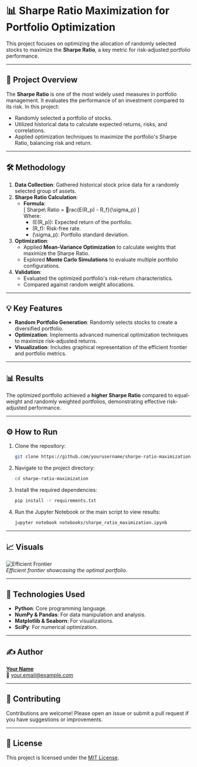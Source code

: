 
# 📊 Sharpe Ratio Maximization for Portfolio Optimization

This project focuses on optimizing the allocation of randomly selected stocks to maximize the **Sharpe Ratio**, a key metric for risk-adjusted portfolio performance.

---

## 🚀 Project Overview

The **Sharpe Ratio** is one of the most widely used measures in portfolio management. It evaluates the performance of an investment compared to its risk. In this project:
- Randomly selected a portfolio of stocks.
- Utilized historical data to calculate expected returns, risks, and correlations.
- Applied optimization techniques to maximize the portfolio's Sharpe Ratio, balancing risk and return.

---


## 🛠️ Methodology

1. **Data Collection**: Gathered historical stock price data for a randomly selected group of assets.
2. **Sharpe Ratio Calculation**:
   - **Formula**:  
     \[
     Sharpe\ Ratio = rac{E(R_p) - R_f}{\sigma_p}
     \]  
     Where:
     - \(E(R_p)\): Expected return of the portfolio.
     - \(R_f\): Risk-free rate.
     - \(\sigma_p\): Portfolio standard deviation.
3. **Optimization**:
   - Applied **Mean-Variance Optimization** to calculate weights that maximize the Sharpe Ratio.
   - Explored **Monte Carlo Simulations** to evaluate multiple portfolio configurations.
4. **Validation**:
   - Evaluated the optimized portfolio's risk-return characteristics.
   - Compared against random weight allocations.

---

## 💡 Key Features

- **Random Portfolio Generation**: Randomly selects stocks to create a diversified portfolio.
- **Optimization**: Implements advanced numerical optimization techniques to maximize risk-adjusted returns.
- **Visualization**: Includes graphical representation of the efficient frontier and portfolio metrics.

---

## 📊 Results

The optimized portfolio achieved a **higher Sharpe Ratio** compared to equal-weight and randomly weighted portfolios, demonstrating effective risk-adjusted performance.

---

## ⚙️ How to Run

1. Clone the repository:
   ```bash
   git clone https://github.com/yourusername/sharpe-ratio-maximization.git
   ```
2. Navigate to the project directory:
   ```bash
   cd sharpe-ratio-maximization
   ```
3. Install the required dependencies:
   ```bash
   pip install -r requirements.txt
   ```
4. Run the Jupyter Notebook or the main script to view results:
   ```bash
   jupyter notebook notebooks/sharpe_ratio_maximization.ipynb
   ```

---

## 📈 Visuals

![Efficient Frontier](https://via.placeholder.com/800x400?text=Efficient+Frontier)  
*Efficient frontier showcasing the optimal portfolio.*

---

## 🧰 Technologies Used

- **Python**: Core programming language.
- **NumPy & Pandas**: For data manipulation and analysis.
- **Matplotlib & Seaborn**: For visualizations.
- **SciPy**: For numerical optimization.

---

## ✍️ Author

**[Your Name](https://www.linkedin.com/in/yourname)**  
📧 your.email@example.com

---

## 🤝 Contributing

Contributions are welcome! Please open an issue or submit a pull request if you have suggestions or improvements.

---

## 📝 License

This project is licensed under the [MIT License](LICENSE).
